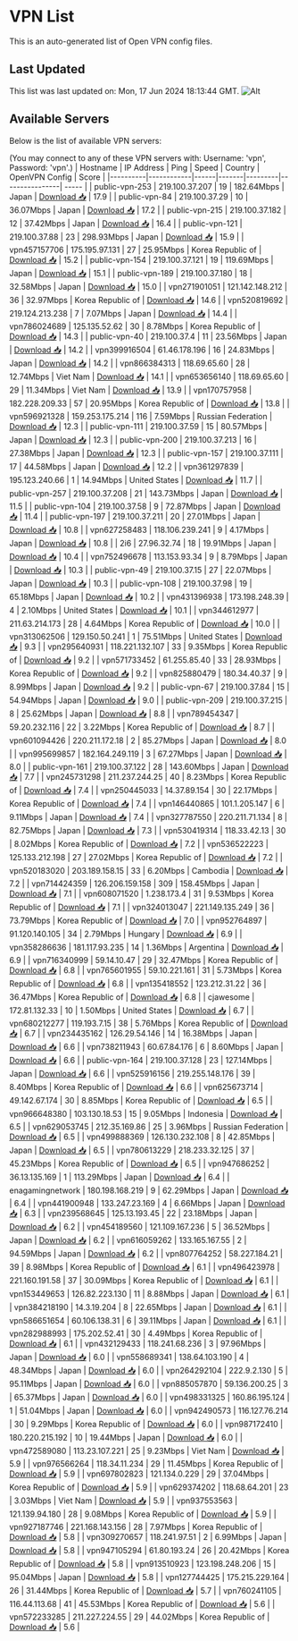 # VPN List

This is an auto-generated list of Open VPN config files.

## Last Updated

This list was last updated on: Mon, 17 Jun 2024 18:13:44 GMT.
![Alt](https://repobeats.axiom.co/api/embed/186b98318ef1479477931607c1ad7d823f12451f.svg "Repobeats analytics image")

## Available Servers

Below is the list of available VPN servers:

(You may connect to any of these VPN servers with: Username: 'vpn', Password: 'vpn'.)
| Hostname | IP Address | Ping | Speed | Country | OpenVPN Config | Score |
|----------|------------|------|-------|---------|----------------| ----- |
| public-vpn-253 | 219.100.37.207 | 19 | 182.64Mbps | Japan | [Download 📥](./configs/server_0_JP.ovpn) | 17.9 |
| public-vpn-84 | 219.100.37.29 | 10 | 36.07Mbps | Japan | [Download 📥](./configs/server_1_JP.ovpn) | 17.2 |
| public-vpn-215 | 219.100.37.182 | 12 | 37.42Mbps | Japan | [Download 📥](./configs/server_2_JP.ovpn) | 16.4 |
| public-vpn-121 | 219.100.37.88 | 23 | 298.93Mbps | Japan | [Download 📥](./configs/server_3_JP.ovpn) | 15.9 |
| vpn457157706 | 175.195.97.131 | 27 | 25.95Mbps | Korea Republic of | [Download 📥](./configs/server_4_KR.ovpn) | 15.2 |
| public-vpn-154 | 219.100.37.121 | 19 | 119.69Mbps | Japan | [Download 📥](./configs/server_5_JP.ovpn) | 15.1 |
| public-vpn-189 | 219.100.37.180 | 18 | 32.58Mbps | Japan | [Download 📥](./configs/server_6_JP.ovpn) | 15.0 |
| vpn271901051 | 121.142.148.212 | 36 | 32.97Mbps | Korea Republic of | [Download 📥](./configs/server_7_KR.ovpn) | 14.6 |
| vpn520819692 | 219.124.213.238 | 7 | 7.07Mbps | Japan | [Download 📥](./configs/server_8_JP.ovpn) | 14.4 |
| vpn786024689 | 125.135.52.62 | 30 | 8.78Mbps | Korea Republic of | [Download 📥](./configs/server_9_KR.ovpn) | 14.3 |
| public-vpn-40 | 219.100.37.4 | 11 | 23.56Mbps | Japan | [Download 📥](./configs/server_10_JP.ovpn) | 14.2 |
| vpn399916504 | 61.46.178.196 | 16 | 24.83Mbps | Japan | [Download 📥](./configs/server_11_JP.ovpn) | 14.2 |
| vpn866384313 | 118.69.65.60 | 28 | 12.74Mbps | Viet Nam | [Download 📥](./configs/server_12_VN.ovpn) | 14.1 |
| vpn653656140 | 118.69.65.60 | 29 | 11.34Mbps | Viet Nam | [Download 📥](./configs/server_13_VN.ovpn) | 13.9 |
| vpn170757958 | 182.228.209.33 | 57 | 20.95Mbps | Korea Republic of | [Download 📥](./configs/server_14_KR.ovpn) | 13.8 |
| vpn596921328 | 159.253.175.214 | 116 | 7.59Mbps | Russian Federation | [Download 📥](./configs/server_15_RU.ovpn) | 12.3 |
| public-vpn-111 | 219.100.37.59 | 15 | 80.57Mbps | Japan | [Download 📥](./configs/server_16_JP.ovpn) | 12.3 |
| public-vpn-200 | 219.100.37.213 | 16 | 27.38Mbps | Japan | [Download 📥](./configs/server_17_JP.ovpn) | 12.3 |
| public-vpn-157 | 219.100.37.111 | 17 | 44.58Mbps | Japan | [Download 📥](./configs/server_18_JP.ovpn) | 12.2 |
| vpn361297839 | 195.123.240.66 | 1 | 14.94Mbps | United States | [Download 📥](./configs/server_19_US.ovpn) | 11.7 |
| public-vpn-257 | 219.100.37.208 | 21 | 143.73Mbps | Japan | [Download 📥](./configs/server_20_JP.ovpn) | 11.5 |
| public-vpn-104 | 219.100.37.58 | 9 | 72.87Mbps | Japan | [Download 📥](./configs/server_21_JP.ovpn) | 11.4 |
| public-vpn-197 | 219.100.37.211 | 20 | 27.01Mbps | Japan | [Download 📥](./configs/server_22_JP.ovpn) | 10.8 |
| vpn627258483 | 118.106.239.241 | 9 | 4.17Mbps | Japan | [Download 📥](./configs/server_23_JP.ovpn) | 10.8 |
| 2i6 | 27.96.32.74 | 18 | 19.91Mbps | Japan | [Download 📥](./configs/server_24_JP.ovpn) | 10.4 |
| vpn752496678 | 113.153.93.34 | 9 | 8.79Mbps | Japan | [Download 📥](./configs/server_25_JP.ovpn) | 10.3 |
| public-vpn-49 | 219.100.37.15 | 27 | 22.07Mbps | Japan | [Download 📥](./configs/server_26_JP.ovpn) | 10.3 |
| public-vpn-108 | 219.100.37.98 | 19 | 65.18Mbps | Japan | [Download 📥](./configs/server_27_JP.ovpn) | 10.2 |
| vpn431396938 | 173.198.248.39 | 4 | 2.10Mbps | United States | [Download 📥](./configs/server_28_US.ovpn) | 10.1 |
| vpn344612977 | 211.63.214.173 | 28 | 4.64Mbps | Korea Republic of | [Download 📥](./configs/server_29_KR.ovpn) | 10.0 |
| vpn313062506 | 129.150.50.241 | 1 | 75.51Mbps | United States | [Download 📥](./configs/server_30_US.ovpn) | 9.3 |
| vpn295640931 | 118.221.132.107 | 33 | 9.35Mbps | Korea Republic of | [Download 📥](./configs/server_31_KR.ovpn) | 9.2 |
| vpn571733452 | 61.255.85.40 | 33 | 28.93Mbps | Korea Republic of | [Download 📥](./configs/server_32_KR.ovpn) | 9.2 |
| vpn825880479 | 180.34.40.37 | 9 | 8.99Mbps | Japan | [Download 📥](./configs/server_33_JP.ovpn) | 9.2 |
| public-vpn-67 | 219.100.37.84 | 15 | 54.94Mbps | Japan | [Download 📥](./configs/server_34_JP.ovpn) | 9.0 |
| public-vpn-209 | 219.100.37.215 | 8 | 25.62Mbps | Japan | [Download 📥](./configs/server_35_JP.ovpn) | 8.8 |
| vpn789454347 | 59.20.232.116 | 22 | 3.22Mbps | Korea Republic of | [Download 📥](./configs/server_36_KR.ovpn) | 8.7 |
| vpn601094426 | 220.211.172.18 | 2 | 85.27Mbps | Japan | [Download 📥](./configs/server_37_JP.ovpn) | 8.0 |
| vpn995699857 | 182.164.249.119 | 3 | 67.27Mbps | Japan | [Download 📥](./configs/server_38_JP.ovpn) | 8.0 |
| public-vpn-161 | 219.100.37.122 | 28 | 143.60Mbps | Japan | [Download 📥](./configs/server_39_JP.ovpn) | 7.7 |
| vpn245731298 | 211.237.244.25 | 40 | 8.23Mbps | Korea Republic of | [Download 📥](./configs/server_40_KR.ovpn) | 7.4 |
| vpn250445033 | 14.37.89.154 | 30 | 22.17Mbps | Korea Republic of | [Download 📥](./configs/server_41_KR.ovpn) | 7.4 |
| vpn146440865 | 101.1.205.147 | 6 | 9.11Mbps | Japan | [Download 📥](./configs/server_42_JP.ovpn) | 7.4 |
| vpn327787550 | 220.211.71.134 | 8 | 82.75Mbps | Japan | [Download 📥](./configs/server_43_JP.ovpn) | 7.3 |
| vpn530419314 | 118.33.42.13 | 30 | 8.02Mbps | Korea Republic of | [Download 📥](./configs/server_44_KR.ovpn) | 7.2 |
| vpn536522223 | 125.133.212.198 | 27 | 27.02Mbps | Korea Republic of | [Download 📥](./configs/server_45_KR.ovpn) | 7.2 |
| vpn520183020 | 203.189.158.15 | 33 | 6.20Mbps | Cambodia | [Download 📥](./configs/server_46_KH.ovpn) | 7.2 |
| vpn714424359 | 126.206.159.158 | 309 | 158.45Mbps | Japan | [Download 📥](./configs/server_47_JP.ovpn) | 7.1 |
| vpn608071520 | 1.238.173.4 | 31 | 9.53Mbps | Korea Republic of | [Download 📥](./configs/server_48_KR.ovpn) | 7.1 |
| vpn324013047 | 221.149.135.249 | 36 | 73.79Mbps | Korea Republic of | [Download 📥](./configs/server_49_KR.ovpn) | 7.0 |
| vpn952764897 | 91.120.140.105 | 34 | 2.79Mbps | Hungary | [Download 📥](./configs/server_50_HU.ovpn) | 6.9 |
| vpn358286636 | 181.117.93.235 | 14 | 1.36Mbps | Argentina | [Download 📥](./configs/server_51_AR.ovpn) | 6.9 |
| vpn716340999 | 59.14.10.47 | 29 | 32.47Mbps | Korea Republic of | [Download 📥](./configs/server_52_KR.ovpn) | 6.8 |
| vpn765601955 | 59.10.221.161 | 31 | 5.73Mbps | Korea Republic of | [Download 📥](./configs/server_53_KR.ovpn) | 6.8 |
| vpn135418552 | 123.212.31.22 | 36 | 36.47Mbps | Korea Republic of | [Download 📥](./configs/server_54_KR.ovpn) | 6.8 |
| cjawesome | 172.81.132.33 | 10 | 1.50Mbps | United States | [Download 📥](./configs/server_55_US.ovpn) | 6.7 |
| vpn680212277 | 119.193.7.15 | 38 | 5.76Mbps | Korea Republic of | [Download 📥](./configs/server_56_KR.ovpn) | 6.7 |
| vpn234435162 | 126.29.54.146 | 14 | 16.38Mbps | Japan | [Download 📥](./configs/server_57_JP.ovpn) | 6.6 |
| vpn738211943 | 60.67.84.176 | 6 | 8.60Mbps | Japan | [Download 📥](./configs/server_58_JP.ovpn) | 6.6 |
| public-vpn-164 | 219.100.37.128 | 23 | 127.14Mbps | Japan | [Download 📥](./configs/server_59_JP.ovpn) | 6.6 |
| vpn525916156 | 219.255.148.176 | 39 | 8.40Mbps | Korea Republic of | [Download 📥](./configs/server_60_KR.ovpn) | 6.6 |
| vpn625673714 | 49.142.67.174 | 30 | 8.85Mbps | Korea Republic of | [Download 📥](./configs/server_61_KR.ovpn) | 6.5 |
| vpn966648380 | 103.130.18.53 | 15 | 9.05Mbps | Indonesia | [Download 📥](./configs/server_62_ID.ovpn) | 6.5 |
| vpn629053745 | 212.35.169.86 | 25 | 3.96Mbps | Russian Federation | [Download 📥](./configs/server_63_RU.ovpn) | 6.5 |
| vpn499888369 | 126.130.232.108 | 8 | 42.85Mbps | Japan | [Download 📥](./configs/server_64_JP.ovpn) | 6.5 |
| vpn780613229 | 218.233.32.125 | 37 | 45.23Mbps | Korea Republic of | [Download 📥](./configs/server_65_KR.ovpn) | 6.5 |
| vpn947686252 | 36.13.135.169 | 1 | 113.29Mbps | Japan | [Download 📥](./configs/server_66_JP.ovpn) | 6.4 |
| enagamingnetwork | 180.198.168.219 | 9 | 62.29Mbps | Japan | [Download 📥](./configs/server_67_JP.ovpn) | 6.4 |
| vpn441900948 | 133.247.23.169 | 4 | 6.66Mbps | Japan | [Download 📥](./configs/server_68_JP.ovpn) | 6.3 |
| vpn239568645 | 125.13.193.45 | 22 | 23.18Mbps | Japan | [Download 📥](./configs/server_69_JP.ovpn) | 6.2 |
| vpn454189560 | 121.109.167.236 | 5 | 36.52Mbps | Japan | [Download 📥](./configs/server_70_JP.ovpn) | 6.2 |
| vpn616059262 | 133.165.167.55 | 2 | 94.59Mbps | Japan | [Download 📥](./configs/server_71_JP.ovpn) | 6.2 |
| vpn807764252 | 58.227.184.21 | 39 | 8.98Mbps | Korea Republic of | [Download 📥](./configs/server_72_KR.ovpn) | 6.1 |
| vpn496423978 | 221.160.191.58 | 37 | 30.09Mbps | Korea Republic of | [Download 📥](./configs/server_73_KR.ovpn) | 6.1 |
| vpn153449653 | 126.82.223.130 | 11 | 8.88Mbps | Japan | [Download 📥](./configs/server_74_JP.ovpn) | 6.1 |
| vpn384218190 | 14.3.19.204 | 8 | 22.65Mbps | Japan | [Download 📥](./configs/server_75_JP.ovpn) | 6.1 |
| vpn586651654 | 60.106.138.31 | 6 | 39.11Mbps | Japan | [Download 📥](./configs/server_76_JP.ovpn) | 6.1 |
| vpn282988993 | 175.202.52.41 | 30 | 4.49Mbps | Korea Republic of | [Download 📥](./configs/server_77_KR.ovpn) | 6.1 |
| vpn432129433 | 118.241.68.236 | 3 | 97.96Mbps | Japan | [Download 📥](./configs/server_78_JP.ovpn) | 6.0 |
| vpn558689341 | 138.64.103.190 | 4 | 48.34Mbps | Japan | [Download 📥](./configs/server_79_JP.ovpn) | 6.0 |
| vpn264292104 | 222.9.2.130 | 5 | 95.11Mbps | Japan | [Download 📥](./configs/server_80_JP.ovpn) | 6.0 |
| vpn885057870 | 59.136.200.25 | 3 | 65.37Mbps | Japan | [Download 📥](./configs/server_81_JP.ovpn) | 6.0 |
| vpn498331325 | 160.86.195.124 | 1 | 51.04Mbps | Japan | [Download 📥](./configs/server_82_JP.ovpn) | 6.0 |
| vpn942490573 | 116.127.76.214 | 30 | 9.29Mbps | Korea Republic of | [Download 📥](./configs/server_83_KR.ovpn) | 6.0 |
| vpn987172410 | 180.220.215.192 | 10 | 19.44Mbps | Japan | [Download 📥](./configs/server_84_JP.ovpn) | 6.0 |
| vpn472589080 | 113.23.107.221 | 25 | 9.23Mbps | Viet Nam | [Download 📥](./configs/server_85_VN.ovpn) | 5.9 |
| vpn976566264 | 118.34.11.234 | 29 | 11.45Mbps | Korea Republic of | [Download 📥](./configs/server_86_KR.ovpn) | 5.9 |
| vpn697802823 | 121.134.0.229 | 29 | 37.04Mbps | Korea Republic of | [Download 📥](./configs/server_87_KR.ovpn) | 5.9 |
| vpn629374202 | 118.68.64.201 | 23 | 3.03Mbps | Viet Nam | [Download 📥](./configs/server_88_VN.ovpn) | 5.9 |
| vpn937553563 | 121.139.94.180 | 28 | 9.08Mbps | Korea Republic of | [Download 📥](./configs/server_89_KR.ovpn) | 5.9 |
| vpn927187746 | 221.168.143.156 | 28 | 7.97Mbps | Korea Republic of | [Download 📥](./configs/server_90_KR.ovpn) | 5.8 |
| vpn309270657 | 118.241.97.51 | 2 | 6.99Mbps | Japan | [Download 📥](./configs/server_91_JP.ovpn) | 5.8 |
| vpn947105294 | 61.80.193.24 | 26 | 20.42Mbps | Korea Republic of | [Download 📥](./configs/server_92_KR.ovpn) | 5.8 |
| vpn913510923 | 123.198.248.206 | 15 | 95.04Mbps | Japan | [Download 📥](./configs/server_93_JP.ovpn) | 5.8 |
| vpn127744425 | 175.215.229.164 | 26 | 31.44Mbps | Korea Republic of | [Download 📥](./configs/server_94_KR.ovpn) | 5.7 |
| vpn760241105 | 116.44.113.68 | 41 | 45.53Mbps | Korea Republic of | [Download 📥](./configs/server_95_KR.ovpn) | 5.6 |
| vpn572233285 | 211.227.224.55 | 29 | 44.02Mbps | Korea Republic of | [Download 📥](./configs/server_96_KR.ovpn) | 5.6 |
